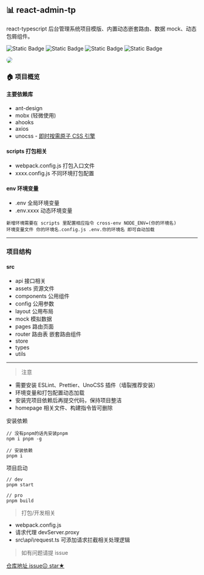 ## 📊 react-admin-tp

react-typescript 后台管理系统项目模版、内置动态嵌套路由、数据 mock、动态包屑组件。

![Static Badge](https://img.shields.io/badge/unocss-black?logo=unocss&style=for-the-badge)
![Static Badge](https://img.shields.io/badge/antdesign-black?logo=antdesign&style=for-the-badge)
![Static Badge](https://img.shields.io/badge/webpack-black?logo=webpack&style=for-the-badge)
![Static Badge](https://img.shields.io/badge/mobx-black?logo=mobx&style=for-the-badge)

<image src='./src/assets/images/admin.png' style='border-radius:10px' >

### 🏠 项目概览

#### 主要依赖库

- ant-design
- mobx (轻微使用)
- ahooks
- axios
- unocss - [即时按需原子 CSS 引擎](https://unocss.dev/)

#### scripts 打包相关

- webpack.config.js 打包入口文件
- xxxx.config.js 不同环境打包配置

#### env 环境变量

- .env 全局环境变量
- .env.xxxx 动态环境变量

```
新增环境需要在 scripts 里配置相应指令 cross-env NODE_ENV=(你的环境名)
环境变量文件 你的环境名.config.js .env.你的环境名 即可自动加载
```

---

### 项目结构

#### src

- api 接口相关
- assets 资源文件
- components 公用组件
- config 公用参数
- layout 公用布局
- mock 模拟数据
- pages 路由页面
- router 路由表 嵌套路由组件
- store
- types
- utils

---

> 注意

- 需要安装 ESLint、Prettier、UnoCSS 插件（墙裂推荐安装）
- 环境变量和打包配置动态加载
- 安装完项目依赖后再提交代码，保持项目整洁
- homepage 相关文件、构建指令皆可删除

安装依赖

```
// 没有pnpm的话先安装pnpm
npm i pnpm -g

// 安装依赖
pnpm i
```

项目启动

```
// dev
pnpm start

// pro
pnpm build
```

> 打包/开发相关

- webpack.config.js
- 请求代理 devServer.proxy
- src\api\request.ts 可添加请求拦截相关处理逻辑

> 如有问题请提 issue

[仓库地址 issue☹ star★](https://github.com/wanpan11/react-admin-tp)

